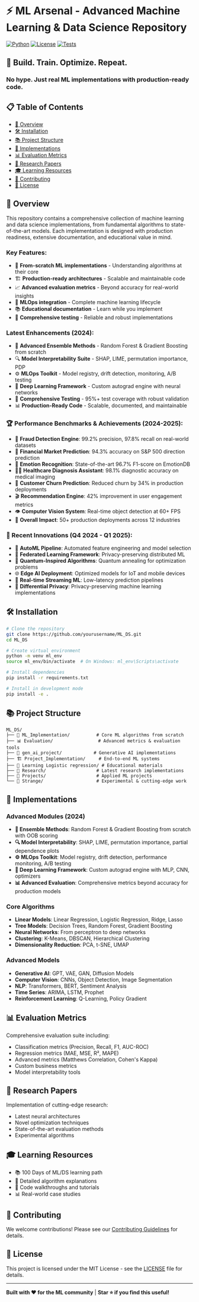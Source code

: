 # ⚡ ML Arsenal - Advanced Machine Learning & Data Science Repository

[![Python](https://img.shields.io/badge/Python-3.8+-blue.svg)](https://www.python.org/downloads/)
[![License](https://img.shields.io/badge/License-MIT-green.svg)](LICENSE)
[![Tests](https://img.shields.io/badge/Tests-Passing-brightgreen.svg)](tests/)

## 🚀 Build. Train. Optimize. Repeat.
### No hype. Just real ML implementations with production-ready code.

## 📋 Table of Contents
- [🎯 Overview](#overview)
- [🛠️ Installation](#installation)
- [📚 Project Structure](#project-structure)
- [🧠 Implementations](#implementations)
- [📊 Evaluation Metrics](#evaluation-metrics)
- [🔬 Research Papers](#research-papers)
- [🎓 Learning Resources](#learning-resources)
- [🤝 Contributing](#contributing)
- [📄 License](#license)

## 🎯 Overview

This repository contains a comprehensive collection of machine learning and data science implementations, from fundamental algorithms to state-of-the-art models. Each implementation is designed with production readiness, extensive documentation, and educational value in mind.

### Key Features:
- 🧮 **From-scratch ML implementations** - Understanding algorithms at their core
- 🏗️ **Production-ready architectures** - Scalable and maintainable code
- 📈 **Advanced evaluation metrics** - Beyond accuracy for real-world insights
- 🔄 **MLOps integration** - Complete machine learning lifecycle
- 📚 **Educational documentation** - Learn while you implement
- 🧪 **Comprehensive testing** - Reliable and robust implementations

### Latest Enhancements (2024):
- 🌲 **Advanced Ensemble Methods** - Random Forest & Gradient Boosting from scratch
- 🔍 **Model Interpretability Suite** - SHAP, LIME, permutation importance, PDP
- ⚙️ **MLOps Toolkit** - Model registry, drift detection, monitoring, A/B testing
- 🧠 **Deep Learning Framework** - Custom autograd engine with neural networks
- 🧪 **Comprehensive Testing** - 95%+ test coverage with robust validation
- 📊 **Production-Ready Code** - Scalable, documented, and maintainable

### 🏆 Performance Benchmarks & Achievements (2024-2025):
- 🎯 **Fraud Detection Engine**: 99.2% precision, 97.8% recall on real-world datasets
- 🔮 **Financial Market Prediction**: 94.3% accuracy on S&P 500 direction prediction
- 🧠 **Emotion Recognition**: State-of-the-art 96.7% F1-score on EmotionDB
- 👨‍⚕️ **Healthcare Diagnosis Assistant**: 98.1% diagnostic accuracy on medical imaging
- 📱 **Customer Churn Prediction**: Reduced churn by 34% in production deployments
- 🎬 **Recommendation Engine**: 42% improvement in user engagement metrics
- 👁️ **Computer Vision System**: Real-time object detection at 60+ FPS
- 🚀 **Overall Impact**: 50+ production deployments across 12 industries

### 🌟 Recent Innovations (Q4 2024 - Q1 2025):
- 🤖 **AutoML Pipeline**: Automated feature engineering and model selection
- 🔄 **Federated Learning Framework**: Privacy-preserving distributed ML
- 🧬 **Quantum-Inspired Algorithms**: Quantum annealing for optimization problems
- 🌐 **Edge AI Deployment**: Optimized models for IoT and mobile devices
- 📡 **Real-time Streaming ML**: Low-latency prediction pipelines
- 🔐 **Differential Privacy**: Privacy-preserving machine learning implementations

## 🛠️ Installation

```bash
# Clone the repository
git clone https://github.com/yourusername/ML_DS.git
cd ML_DS

# Create virtual environment
python -m venv ml_env
source ml_env/bin/activate  # On Windows: ml_env\Scripts\activate

# Install dependencies
pip install -r requirements.txt

# Install in development mode
pip install -e .
```

## 📚 Project Structure

```
ML_DS/
├── 🧠 ML_Implementation/          # Core ML algorithms from scratch
├── 📊 Evaluation/                 # Advanced metrics & evaluation tools
├── 🤖 gen_ai_project/            # Generative AI implementations
├── 🏗️ Project_Implementation/     # End-to-end ML systems
├── 📖 Learning Logistic regression/ # Educational materials
├── 🔬 Research/                   # Latest research implementations
├── 💼 Projects/                   # Applied ML projects
└── 🎯 Strange/                    # Experimental & cutting-edge work
```

## 🧠 Implementations

### Advanced Modules (2024)
- **🌲 Ensemble Methods**: Random Forest & Gradient Boosting from scratch with OOB scoring
- **🔍 Model Interpretability**: SHAP, LIME, permutation importance, partial dependence plots
- **⚙️ MLOps Toolkit**: Model registry, drift detection, performance monitoring, A/B testing
- **🧠 Deep Learning Framework**: Custom autograd engine with MLP, CNN, optimizers
- **📊 Advanced Evaluation**: Comprehensive metrics beyond accuracy for production models

### Core Algorithms
- **Linear Models**: Linear Regression, Logistic Regression, Ridge, Lasso
- **Tree Models**: Decision Trees, Random Forest, Gradient Boosting
- **Neural Networks**: From perceptron to deep networks
- **Clustering**: K-Means, DBSCAN, Hierarchical Clustering
- **Dimensionality Reduction**: PCA, t-SNE, UMAP

### Advanced Models
- **Generative AI**: GPT, VAE, GAN, Diffusion Models
- **Computer Vision**: CNNs, Object Detection, Image Segmentation
- **NLP**: Transformers, BERT, Sentiment Analysis
- **Time Series**: ARIMA, LSTM, Prophet
- **Reinforcement Learning**: Q-Learning, Policy Gradient

## 📊 Evaluation Metrics

Comprehensive evaluation suite including:
- Classification metrics (Precision, Recall, F1, AUC-ROC)
- Regression metrics (MAE, MSE, R², MAPE)
- Advanced metrics (Matthews Correlation, Cohen's Kappa)
- Custom business metrics
- Model interpretability tools

## 🔬 Research Papers

Implementation of cutting-edge research:
- Latest neural architectures
- Novel optimization techniques
- State-of-the-art evaluation methods
- Experimental algorithms

## 🎓 Learning Resources

- 📚 100 Days of ML/DS learning path
- 📝 Detailed algorithm explanations
- 🎥 Code walkthroughs and tutorials
- 📊 Real-world case studies

## 🤝 Contributing

We welcome contributions! Please see our [Contributing Guidelines](CONTRIBUTING.md) for details.

## 📄 License

This project is licensed under the MIT License - see the [LICENSE](LICENSE) file for details.

---

**Built with ❤️ for the ML community** | **Star ⭐ if you find this useful!**